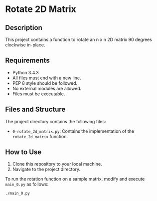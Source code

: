 # Rotate 2D Matrix

## Description
This project contains a function to rotate an n x n 2D matrix 90 degrees clockwise in-place.

## Requirements
- Python 3.4.3
- All files must end with a new line.
- PEP 8 style should be followed.
- No external modules are allowed.
- Files must be executable.

## Files and Structure
The project directory contains the following files:
- `0-rotate_2d_matrix.py`: Contains the implementation of the `rotate_2d_matrix` function.

## How to Use
1. Clone this repository to your local machine.
2. Navigate to the project directory.

To run the rotation function on a sample matrix, modify and execute `main_0.py` as follows:

```bash
./main_0.py
